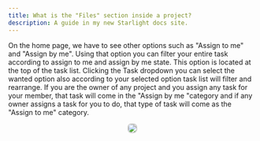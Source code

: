 ```yaml
---
title: What is the "Files" section inside a project?
description: A guide in my new Starlight docs site.
---
```


On the home page, we have to see other options such as "Assign to me" and "Assign by me". Using that option you can filter your entire task according to assign to me and assign by me state. This option is located at the top of the task list. Clicking the Task dropdown you can select the wanted option also according to your selected option task list will filter and rearrange. If you are the owner of any project and you assign any task for your member, that task will come in the "Assign by me "category and if any owner assigns a task for you to do, that type of task will come as the "Assign to me" category.

<p align ="center">
<img src="/Assign_by_me.png" style="border: 2px solid #D4d4d4; border-radius: 8px;  ">
</p>
